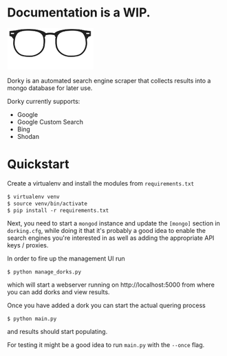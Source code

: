 # Documentation is a WIP.

![Dorky Logo](/static/dork_logo.png?raw=true)

Dorky is an automated search engine scraper that collects results into a mongo database for later use.

Dorky currently supports:
* Google
* Google Custom Search
* Bing
* Shodan

# Quickstart

Create a virtualenv and install the modules from `requirements.txt`
```
$ virtualenv venv
$ source venv/bin/activate
$ pip install -r requirements.txt
```
Next, you need to start a `mongod` instance and update the `[mongo]` section in `dorking.cfg`, while doing it that it's probably 
a good idea to enable the search engines you're interested in as well as adding the appropriate API keys / proxies.

In order to fire up the management UI run
```
$ python manage_dorks.py
```
which will start a webserver running on http://localhost:5000 from where you can add dorks and view results.

Once you have added a dork you can start the actual quering process
```
$ python main.py
```
and results should start populating.

For testing it might be a good idea to run `main.py` with the `--once` flag.
